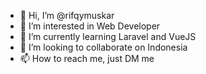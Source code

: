 - 👋 Hi, I’m @rifqymuskar
- 👀 I’m interested in Web Developer
- 🌱 I’m currently learning Laravel and VueJS
- 💞️ I’m looking to collaborate on Indonesia
- 📫 How to reach me, just DM me

<!---
rifqymuskar/rifqymuskar is a ✨ special ✨ repository because its `README.md` (this file) appears on your GitHub profile.
You can click the Preview link to take a look at your changes.
--->
